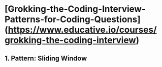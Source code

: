 # [Grokking-the-Coding-Interview-Patterns-for-Coding-Questions] (https://www.educative.io/courses/grokking-the-coding-interview)

## 1. Pattern: Sliding Window

